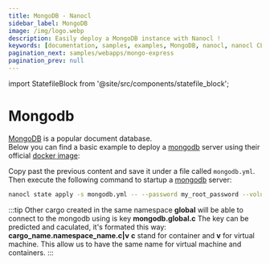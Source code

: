 ```yaml
---
title: MongoDB - Nanocl
sidebar_label: MongoDB
image: /img/logo.webp
description: Easily deploy a MongoDB instance with Nanocl !
keywords: [documentation, samples, examples, MongoDB, nanocl, nanocl CLI, CLI]
pagination_next: samples/webapps/mongo-express
pagination_prev: null
---
```


import StatefileBlock from '@site/src/components/statefile_block';

# Mongodb

[MongoDB][mongodb] is a popular document database.<br />
Below you can find a basic example to deploy a [mongodb][mongodb] server using their official [docker image][docker image]:

<StatefileBlock example="samples/databases/mongodb" />

Copy past the previous content and save it under a file called `mongodb.yml`.<br />
Then execute the following command to startup a [mongodb](mongodb) server:

```sh
nanocl state apply -s mongodb.yml -- --password my_root_password --volume /opt/mongodb
```

:::tip
Other cargo created in the same namespace **global** will be able to connect to the mongodb using is key **mongodb.global.c**
The key can be predicted and caculated, it's formated this way: **cargo_name.namespace_name.c|v** **c** stand for container and **v** for virtual machine.
This allow us to have the same name for virtual machine and containers.
:::

[mongodb]: https://www.mongodb.com
[docker image]: https://hub.docker.com/_/mongo
